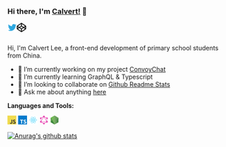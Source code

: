 ### Hi there, I'm [Calvert!](https://Calvert97.github.io) 👋

<!-- <a href="https://codesandbox.io/u/Calvert97">
  <img align="left" alt="Calvert Lee | CodeSandbox" width="20px" src="https://raw.githubusercontent.com/Calvert97/Calvert97/master/assets/codesandbox.svg" />
</a> -->
<a href="https://twitter.com/Calvert_Zzz">
  <img align="left" alt="Calvert Lee | Twitter" width="21px" src="https://raw.githubusercontent.com/Calvert97/Calvert97/master/assets/twitter.svg" />
</a>
<a href="https://codepen.io/Calvert97">
  <img align="left" alt="Calvert Lee | Codepen" width="21px" src="https://raw.githubusercontent.com/Calvert97/Calvert97/master/assets/codepen.svg" />
</a>

<br />
<br />

Hi, I'm Calvert Lee, a front-end development of primary school students from China.

- 🔭 I’m currently working on my project [ConvoyChat](https://github.com/anuraghazra/convoychat)
- 🌱 I’m currently learning GraphQL & Typescript
- 👯 I’m looking to collaborate on [Github Readme Stats](https://github.com/Calvert97/github-readme-stats)
- 💬 Ask me about anything [here](https://github.com/Calvert97/Calvert97/issues)

**Languages and Tools:**  

<a href="https://codesandbox.io/u/Calvert97">
<code><img height="20" src="https://raw.githubusercontent.com/github/explore/80688e429a7d4ef2fca1e82350fe8e3517d3494d/topics/javascript/javascript.png"></code></a>
<code><img height="20" src="https://raw.githubusercontent.com/github/explore/80688e429a7d4ef2fca1e82350fe8e3517d3494d/topics/typescript/typescript.png"></code>
<code><img height="20" src="https://raw.githubusercontent.com/github/explore/80688e429a7d4ef2fca1e82350fe8e3517d3494d/topics/react/react.png"></code>
<code><img height="20" src="https://raw.githubusercontent.com/github/explore/5c058a388828bb5fde0bcafd4bc867b5bb3f26f3/topics/graphql/graphql.png"></code>
<code><img height="20" src="https://raw.githubusercontent.com/github/explore/80688e429a7d4ef2fca1e82350fe8e3517d3494d/topics/nodejs/nodejs.png"></code>

<!--- 
  if you have forked this to use on your profile, 
  Change the `github-readme-stats.anuraghazra1.vercel.app` to `github-readme-stats.vercel.app` 
--->

[![Anurag's github stats](https://github-readme-stats.vercel.app/api?username=Calvert97&show_icons=true&title_color=fff&icon_color=79ff97&text_color=9f9f9f&bg_color=151515)](https://github.com/Calvert97/github-readme-stats)
